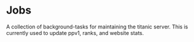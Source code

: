 # Jobs

A collection of background-tasks for maintaining the titanic server.
This is currently used to update ppv1, ranks, and website stats.